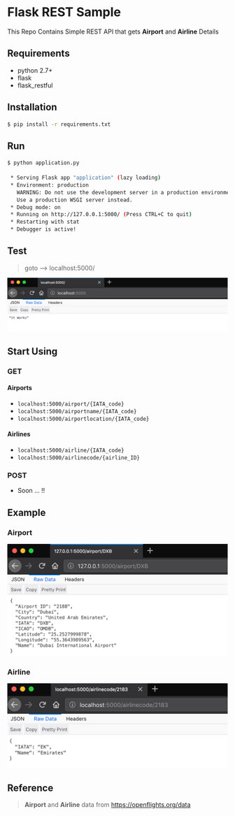# Flask REST Sample

 This Repo Contains Simple REST API that gets __Airport__ and __Airline__ Details

## Requirements

- python 2.7+
- flask
- flask_restful

## Installation

```bash
$ pip install -r requirements.txt
```

## Run

```bash
$ python application.py

 * Serving Flask app "application" (lazy loading)
 * Environment: production
   WARNING: Do not use the development server in a production environment.
   Use a production WSGI server instead.
 * Debug mode: on
 * Running on http://127.0.0.1:5000/ (Press CTRL+C to quit)
 * Restarting with stat
 * Debugger is active!
```

## Test

> goto --> localhost:5000/

![Alt text](/assets/it_works.png "it Works")

## Start Using

### GET

#### Airports

- ```localhost:5000/airport/{IATA_code}```
- ```localhost:5000/airportname/{IATA_code}```
- ```localhost:5000/airportlocation/{IATA_code}```

#### Airlines

- ```localhost:5000/airline/{IATA_code}```
- ```localhost:5000/airlinecode/{airline_ID}```

### POST

- Soon ... !!

## Example

### Airport

![Alt text](/assets/airport_example.png "Airport Example")
### Airline

![Alt text](/assets/airline_example.png "Airline Example")
    
## Reference

> __Airport__ and __Airline__ data from https://openflights.org/data
